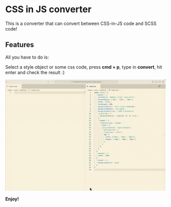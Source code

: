 # CSS in JS converter

This is a converter that can convert between CSS-in-JS code and SCSS code!

## Features

All you have to do is:

Select a style object or some css code, press **cmd + p**, type in **convert**, hit enter and check the result :)

![convert](./convert.gif)

**Enjoy!**
